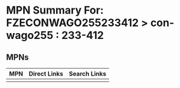 



# MPN Summary For: FZECONWAGO255233412 > con-wago255 : 233-412

## MPNs
  

|MPN|Direct Links|Search Links|
| :--- | :--- | :--- |
||||
